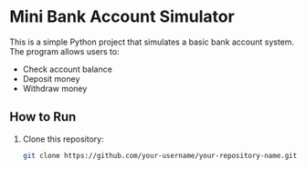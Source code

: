 # Mini Bank Account Simulator
This is a simple Python project that simulates a basic bank account system. The program allows users to:
- Check account balance
- Deposit money
- Withdraw money

## How to Run
1. Clone this repository:
   ```bash
   git clone https://github.com/your-username/your-repository-name.git
